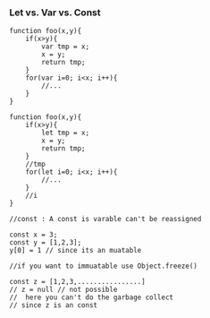 ### Let vs. Var vs. Const

	function foo(x,y){
		if(x>y){
			var tmp = x;
			x = y;
			return tmp;
		}
		for(var i=0; i<x; i++){
			//...
		}
	}
	
	function foo(x,y){
		if(x>y){
			let tmp = x;
			x = y;
			return tmp;
		}
		//tmp 
		for(let i=0; i<x; i++){
			//...
		}
		//i
	}
	
	//const : A const is varable can't be reassigned 
	
	const x = 3;
	const y = [1,2,3];
	y[0] = 1 // since its an muatable
	
	//if you want to immuatable use Object.freeze()  
	
	const z = [1,2,3,................]
	// z = null // not possible 
	//	here you can't do the garbage collect 
	// since z is an const
	
	

<!--stackedit_data:
eyJoaXN0b3J5IjpbLTEwMTU5MzUyMTcsLTM5Mjg3MTgwMV19
-->